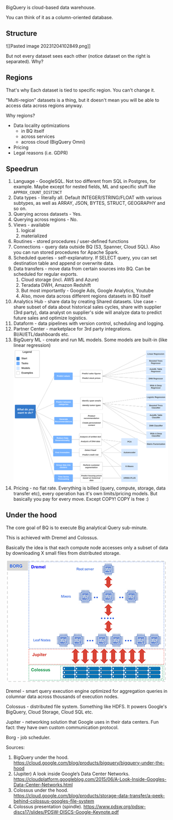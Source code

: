 BigQuery is cloud-based data warehouse.

You can think of it as a column-oriented database.

## Structure

![[Pasted image 20231204102849.png]]

But not every dataset sees each other (notice dataset on the right is separated). Why?

## Regions
That's why
Each dataset is tied to specific region. You can't change it. 

"Multi-region" datasets is a thing, but it doesn't mean you will be able to access data across regions anyway.

Why regions?
- Data locality optimizations
	- in BQ itself
	- across services
	- across cloud (BigQuery Omni)
- Pricing
- Legal reasons (i.e. GDPR)


## Speedrun
1. Language - GoogleSQL. Not too different from SQL in Postgres, for example. Maybe except for nested fields, ML and specific stuff like `APPROX_COUNT_DISTINCT`
2. Data types - literally all. Default INTEGER/STRING/FLOAT with various subtypes, as well as ARRAY, JSON, BYTES, STRUCT, GEOGRAPHY and so on.
3. Querying across datasets - Yes.
4. Querying across regions - No.
5. Views - available
	1. logical
	2. materialized
6. Routines - stored procedures / user-defined functions
7. Connections - query data outside BQ (S3, Spanner, Cloud SQL). Also you can run stored procedures for Apache Spark.
8. Scheduled queries - self-explanatory. If SELECT query, you can set destination table and append or overwrite data.
9. Data transfers - move data from certain sources into BQ. Can be scheduled for regular exports.
	1. Cloud storage (incl. AWS and Azure)
	2. Teradata DWH, Amazon Redshift
	3. But most importantly - Google Ads, Google Analytics, Youtube
	4. Also, move data across different regions datasets in BQ itself
10. Analytics Hub - share data by creating Shared datasets. Use case - share subset of data about historical sales cycles, share with supplier (3rd party), data analyst on supplier's side will analyze data to predict future sales and optimize logistics.
11. Dataform - data pipelines with version control, scheduling and logging.
12. Partner Center - marketplace for 3rd party integrations. BI/AI/ETL/dashboards etc.
13. BigQuery ML - create and run ML models. Some models are built-in (like linear regression)
		![BigQuery ML](BQ_ML.png)
14. Pricing - no flat rate. Everything is billed (query, compute, storage, data transfer etc), every operation has it's own limits/pricing models. But basically you pay for every move. Except COPY! COPY is free :)

## Under the hood
The core goal of BQ is to execute Big analytical Query sub-minute.

This is achieved with Dremel and Colossus. 

Basically the idea is that each compute node accesses only a subset of data by downloading X small files from distributed storage. 

![BQ under the hood scheme](BQ_under_the_hood.png)

Dremel - smart query execution engine optimized for aggregation queries in columnar data across thousands of execution nodes.

Colossus - distributed file system. Something like HDFS. It powers Google's BigQuery, Cloud Storage, Cloud SQL etc.

Jupiter - networking solution that Google uses in their data centers. Fun fact: they have own custom communication protocol. 

Borg - job scheduler.


Sources:
1. BigQuery under the hood. https://cloud.google.com/blog/products/bigquery/bigquery-under-the-hood
2. (Jupiter) A look inside Google’s Data Center Networks. https://cloudplatform.googleblog.com/2015/06/A-Look-Inside-Googles-Data-Center-Networks.html
3. Colossus under the hood. https://cloud.google.com/blog/products/storage-data-transfer/a-peek-behind-colossus-googles-file-system
4. Colossus presentation (spindle). https://www.pdsw.org/pdsw-discs17/slides/PDSW-DISCS-Google-Keynote.pdf
